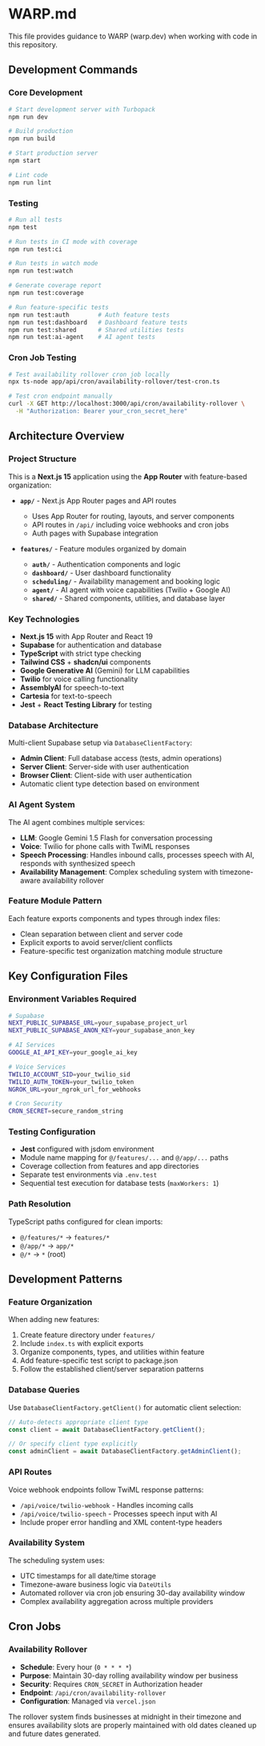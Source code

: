# WARP.md

This file provides guidance to WARP (warp.dev) when working with code in this repository.

## Development Commands

### Core Development
```bash
# Start development server with Turbopack
npm run dev

# Build production
npm run build

# Start production server
npm start

# Lint code
npm run lint
```

### Testing
```bash
# Run all tests
npm test

# Run tests in CI mode with coverage
npm run test:ci

# Run tests in watch mode  
npm run test:watch

# Generate coverage report
npm run test:coverage

# Run feature-specific tests
npm run test:auth        # Auth feature tests
npm run test:dashboard   # Dashboard feature tests
npm run test:shared      # Shared utilities tests
npm run test:ai-agent    # AI agent tests
```

### Cron Job Testing
```bash
# Test availability rollover cron job locally
npx ts-node app/api/cron/availability-rollover/test-cron.ts

# Test cron endpoint manually
curl -X GET http://localhost:3000/api/cron/availability-rollover \
  -H "Authorization: Bearer your_cron_secret_here"
```

## Architecture Overview

### Project Structure
This is a **Next.js 15** application using the **App Router** with feature-based organization:

- **`app/`** - Next.js App Router pages and API routes
  - Uses App Router for routing, layouts, and server components
  - API routes in `/api/` including voice webhooks and cron jobs
  - Auth pages with Supabase integration

- **`features/`** - Feature modules organized by domain
  - **`auth/`** - Authentication components and logic
  - **`dashboard/`** - User dashboard functionality  
  - **`scheduling/`** - Availability management and booking logic
  - **`agent/`** - AI agent with voice capabilities (Twilio + Google AI)
  - **`shared/`** - Shared components, utilities, and database layer

### Key Technologies
- **Next.js 15** with App Router and React 19
- **Supabase** for authentication and database
- **TypeScript** with strict type checking
- **Tailwind CSS** + **shadcn/ui** components
- **Google Generative AI** (Gemini) for LLM capabilities
- **Twilio** for voice calling functionality
- **AssemblyAI** for speech-to-text
- **Cartesia** for text-to-speech
- **Jest** + **React Testing Library** for testing

### Database Architecture
Multi-client Supabase setup via `DatabaseClientFactory`:
- **Admin Client**: Full database access (tests, admin operations)
- **Server Client**: Server-side with user authentication  
- **Browser Client**: Client-side with user authentication
- Automatic client type detection based on environment

### AI Agent System
The AI agent combines multiple services:
- **LLM**: Google Gemini 1.5 Flash for conversation processing
- **Voice**: Twilio for phone calls with TwiML responses
- **Speech Processing**: Handles inbound calls, processes speech with AI, responds with synthesized speech
- **Availability Management**: Complex scheduling system with timezone-aware availability rollover

### Feature Module Pattern
Each feature exports components and types through index files:
- Clean separation between client and server code
- Explicit exports to avoid server/client conflicts
- Feature-specific test organization matching module structure

## Key Configuration Files

### Environment Variables Required
```bash
# Supabase
NEXT_PUBLIC_SUPABASE_URL=your_supabase_project_url
NEXT_PUBLIC_SUPABASE_ANON_KEY=your_supabase_anon_key

# AI Services  
GOOGLE_AI_API_KEY=your_google_ai_key

# Voice Services
TWILIO_ACCOUNT_SID=your_twilio_sid
TWILIO_AUTH_TOKEN=your_twilio_token
NGROK_URL=your_ngrok_url_for_webhooks

# Cron Security
CRON_SECRET=secure_random_string
```

### Testing Configuration
- **Jest** configured with jsdom environment
- Module name mapping for `@/features/...` and `@/app/...` paths
- Coverage collection from features and app directories
- Separate test environments via `.env.test`
- Sequential test execution for database tests (`maxWorkers: 1`)

### Path Resolution
TypeScript paths configured for clean imports:
- `@/features/*` → `features/*`
- `@/app/*` → `app/*` 
- `@/*` → `*` (root)

## Development Patterns

### Feature Organization
When adding new features:
1. Create feature directory under `features/`
2. Include `index.ts` with explicit exports
3. Organize components, types, and utilities within feature
4. Add feature-specific test script to package.json
5. Follow the established client/server separation patterns

### Database Queries
Use `DatabaseClientFactory.getClient()` for automatic client selection:
```typescript
// Auto-detects appropriate client type
const client = await DatabaseClientFactory.getClient();

// Or specify client type explicitly
const adminClient = await DatabaseClientFactory.getAdminClient();
```

### API Routes
Voice webhook endpoints follow TwiML response patterns:
- `/api/voice/twilio-webhook` - Handles incoming calls
- `/api/voice/twilio-speech` - Processes speech input with AI
- Include proper error handling and XML content-type headers

### Availability System
The scheduling system uses:
- UTC timestamps for all date/time storage
- Timezone-aware business logic via `DateUtils`
- Automated rollover via cron job ensuring 30-day availability window
- Complex availability aggregation across multiple providers

## Cron Jobs

### Availability Rollover
- **Schedule**: Every hour (`0 * * * *`)
- **Purpose**: Maintain 30-day rolling availability window per business
- **Security**: Requires `CRON_SECRET` in Authorization header
- **Endpoint**: `/api/cron/availability-rollover`
- **Configuration**: Managed via `vercel.json`

The rollover system finds businesses at midnight in their timezone and ensures availability slots are properly maintained with old dates cleaned up and future dates generated.

